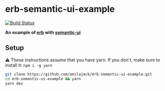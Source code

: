 # erb-semantic-ui-example

[![Build Status](https://travis-ci.org/amilajack/erb-semantic-ui-example.svg?branch=master&maxAge=2592)](https://travis-ci.org/amilajack/erb-semantic-ui-example)

**An example of [erb](https://github.com/electron-react-boilerplate/electron-react-boilerplate) with [semantic-ui](https://github.com/Semantic-Org/Semantic-UI)**

## Setup

⚠️ These instructions assume that you have yarn. If you don't, make sure to install it: `npm i -g yarn`

```bash
git clone https://github.com/amilajack/erb-semantic-ui-example.git
cd erb-semantic-ui-example && yarn
yarn dev
```
